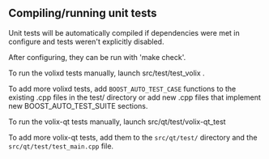 Compiling/running unit tests
------------------------------------

Unit tests will be automatically compiled if dependencies were met in configure
and tests weren't explicitly disabled.

After configuring, they can be run with 'make check'.

To run the volixd tests manually, launch src/test/test_volix .

To add more volixd tests, add `BOOST_AUTO_TEST_CASE` functions to the existing
.cpp files in the test/ directory or add new .cpp files that
implement new BOOST_AUTO_TEST_SUITE sections.

To run the volix-qt tests manually, launch src/qt/test/volix-qt_test

To add more volix-qt tests, add them to the `src/qt/test/` directory and
the `src/qt/test/test_main.cpp` file.

